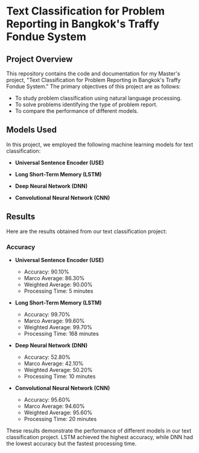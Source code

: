 # Text Classification for Problem Reporting in Bangkok's Traffy Fondue System

## Project Overview

This repository contains the code and documentation for my Master's project, "Text Classification for Problem Reporting in Bangkok's Traffy Fondue System." The primary objectives of this project are as follows:

- To study problem classification using natural language processing.
- To solve problems identifying the type of problem report.
- To compare the performance of different models.

## Models Used

In this project, we employed the following machine learning models for text classification:

- **Universal Sentence Encoder (USE)**

- **Long Short-Term Memory (LSTM)**

- **Deep Neural Network (DNN)**

- **Convolutional Neural Network (CNN)**

## Results

Here are the results obtained from our text classification project:

### Accuracy

- **Universal Sentence Encoder (USE)**
  - Accuracy: 90.10%
  - Marco Average: 86.30%
  - Weighted Average: 90.00%
  - Processing Time: 5 minutes

- **Long Short-Term Memory (LSTM)**
  - Accuracy: 99.70%
  - Marco Average: 99.60%
  - Weighted Average: 99.70%
  - Processing Time: 168 minutes

- **Deep Neural Network (DNN)**
  - Accuracy: 52.80%
  - Marco Average: 42.10%
  - Weighted Average: 50.20%
  - Processing Time: 10 minutes

- **Convolutional Neural Network (CNN)**
  - Accuracy: 95.60%
  - Marco Average: 94.60%
  - Weighted Average: 95.60%
  - Processing Time: 20 minutes

These results demonstrate the performance of different models in our text classification project. LSTM achieved the highest accuracy, while DNN had the lowest accuracy but the fastest processing time.
